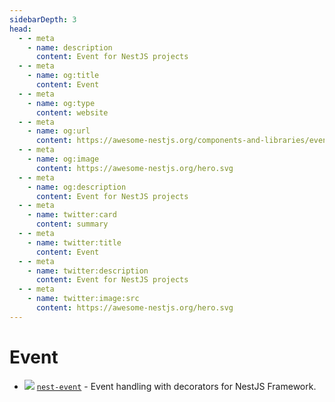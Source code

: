 ```yaml
---
sidebarDepth: 3
head:
  - - meta
    - name: description
      content: Event for NestJS projects
  - - meta
    - name: og:title
      content: Event
  - - meta
    - name: og:type
      content: website
  - - meta
    - name: og:url
      content: https://awesome-nestjs.org/components-and-libraries/event.html
  - - meta
    - name: og:image
      content: https://awesome-nestjs.org/hero.svg
  - - meta
    - name: og:description
      content: Event for NestJS projects
  - - meta
    - name: twitter:card
      content: summary
  - - meta
    - name: twitter:title
      content: Event
  - - meta
    - name: twitter:description
      content: Event for NestJS projects
  - - meta
    - name: twitter:image:src
      content: https://awesome-nestjs.org/hero.svg
---
```


# Event

- ![](https://img.shields.io/github/stars/yak0/nest-event.svg?style=flat-square) [`nest-event`](https://github.com/yak0/nest-event) - Event handling with decorators for NestJS Framework.
